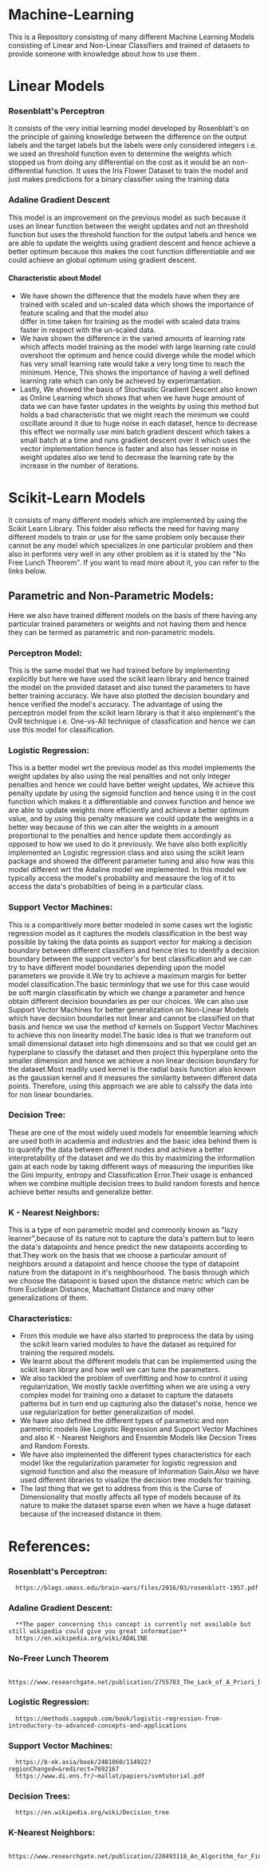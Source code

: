 # Machine-Learning
This is a Repository consisting of many different Machine Learning Models consisting of Linear and Non-Linear Classifiers and trained of datasets to provide someone with knowledge about how to use them .

# Linear Models
### Rosenblatt's Perceptron
It consists of the very initial learning model developed by Rosenblatt's on the principle of gaining knowledge between the difference on the output labels and the target labels but the labels were only considered integers i.e. we used an threshold function even to determine the weights which stopped us from doing any differential on the cost as it would be an non-differential function.
It uses the Iris Flower Dataset to train the model and just makes predictions for a binary classifier using the training data

### Adaline Gradient Descent
This model is an improvement on the previous model as such because it uses an linear function between the weight updates and not an threshold function but uses the threshold function for the output labels and hence we are able to update the weights using gradient descent and hence achieve a better optimum because this makes the cost function differentiable and we could achieve an global optimum using gradient descent.

#### Characteristic about Model
* We have shown the difference that the models have when they are trained with scaled and un-scaled data which shows the importance of feature scaling and that the model also   
  differ in time taken for training as the model with scaled data trains faster in respect with the un-scaled data.
* We have shown the difference in the varied amounts of learning rate which affects model training as the model with large learning rate could overshoot the optimum and hence 
  could diverge while the model which has very small learning rate would take a very long time to reach the minimum. Hence, This shows the importance of having a well defined 
  learning rate which can only be achieved by experimantation.
* Lastly, We showed the basis of Stochastic Gradient Descent also known as Online Learning which shows that when we have huge amount of data we can have faster updates in the 
  weights by using this method but holds a bad characteristic that we might reach the minimum we could oscillate around it due to huge noise in each dataset, hence to decrease 
  this effect we normally use mini batch gradient descent which takes a small batch at a time and runs gradient descent over it which uses the vector implementation hence is 
  faster and also has lesser noise in weight updates also we tend to decrease the learning rate by the increase in the number of iterations.

# Scikit-Learn Models
It consists of many different models which are implemented by using the Scikit Learn Library. This folder also reflects the need for having many different models to train or use for the same problem only because their cannot be any model which specializes in one particular problem and then also in performs very well in any other problem as it is stated by the "No Free Lunch Theorem". If you want to read more about it, you can refer to the links below.
## Parametric and Non-Parametric Models:
Here we also have trained different models on the basis of there having any particular trained parameters or weights and not having them and hence they can be termed as parametric and non-parametric models.
### Perceptron Model:
This is the same model that we had trained before by implementing explicitly but here we have used the scikit learn library and hence trained the model on the provided dataset and also tuned the parameters to have better training accuracy. We have also plotted the decision boundary and hence verified the model's accuracy. The advantage of using the perceptron model from the scikit learn library is that it also implement's the OvR technique i.e. One-vs-All technique of classfication and hence we can use this model for classification.

### Logistic Regression:
This is a better model wrt the previous model as this model implements the weight updates by also using the real penalties and not only integer penalties and hence we could have better weight updates, We achieve this penalty update by using the sigmoid function and hence using it in the cost function which makes it a differentiable and convex function and hence we are able to update weights more efficiently and achieve a better optimum value, and by using this penalty measure we could update the weights in a better way because of this we can alter the weights in a amount proportional to the penalties and hence update them accordingly as opposed to how we used to do it previously.
We have also both explicitly implemented an Logistic regression class and also using the scikit learn package and showed the different parameter tuning and also how was this model different wrt the Adaline model we implemented.
In this model we typically access the model's probability and measaure the log of it to access the data's probabilties of being in a particular class.

### Support Vector Machines:
This is a comparitively more better modeled in some cases wrt the logistic regression model as it captures the models classification in the best way possible by taking the data points as support vector for making a decision boundary between different classifiers and hence tries to identify a decision boundary between the support vector's for best classification and we can try to have different model boundaries depending upon the model parameters we provide it.We try to achieve a maximum margin for better model classification.The basic terminlogy that we use for this case would be soft margin classificatin by which we change a parameter and hence obtain different decision boundaries as per our choices.
We can also use Support Vector Machines for better generalization on Non-Linear Models which have decision boundaries not linear and cannot be classified on that basis and hence we use the method of kernels on Support Vector Machines to achieve this non linearity model.The basic idea is that we transform out small dimensional dataset into high dimensoins and so that we could get an hyperplane to classify the dataset and then project this hyperplane onto the smaller dimension and hence we achieve a non linear decision boundary for the dataset.Most readily used kernel is the radial basis function also known as the gaussian kernel and it measures the similarity between different data points. Therefore, using this approach we are able to calssify the data into for non linear boundaries.

### Decision Tree:
These are one of the most widely used models for ensemble learning which are used both in academia and industries and the basic idea behind them is to quantify the data between different nodes and achieve a better interpretability of the dataset and we do this by maximizing the information gain at each node by taking different ways of measuring the impurities like the Gini Impurity, entropy and Classification Error.Their usage is enhanced when we combine multiple decision trees to build random forests and hence achieve better results and generalize better.

### K - Nearest Neighbors:
This is a type of non parametric model and commonly known as "lazy learner",because of its nature not to capture the data's pattern but to learn the data's datapoints and hence predict the new datapoints according to that.They work on the basis that we choose a particular amount of neighbors around a datapoint and hence choose the type of datapoint nature from the datapoint in it's neighbourhood. The basis through which we choose the datapoint is based upon the distance metric which can be from Euclidean Distance, Machattant Distance and many other generalizations of them.

### Characteristics:
* From this module we have also started to preprocess the data by using the scikit learn varied modules to have the dataset as required for training the required models.
* We learnt about the different models that can be implemented using the scikit learn library and how well we can tune the parameters.
* We also tackled the problem of overfitting and how to control it using regularrization, We mostly tackle overfitting when we are using a very complex model for training ono a 
  dataset to capture the datasets patterns but in turn end up capturing also the dataset's noise, hence we use regularization for better generalizaition of model.
* We have also defined the different types of parametric and non parmetric models like Logistic Regression and Support Vector Machines and also K - Nearest Neighors and Ensemble 
  Models like Decsion Trees and Random Forests.
* We have also implemented the different types characteristics for each model like the regularization parameter for logistic regression and sigmoid function and also the measure 
  of Information Gain.Also we have used different libraries to visalize the decision tree models for training.
* The last thing that we get to address from this is the Curse of Dimensionality that mostly affects all type of models because of its nature to make the dataset sparse even 
  when we have a huge dataset because of the increased distance in them. 

# References:
  ### Rosenblatt's Perceptron:
      https://blogs.umass.edu/brain-wars/files/2016/03/rosenblatt-1957.pdf
  ### Adaline Gradient Descent:
      **The paper concerning this concept is currently not available but still wikipedia could give you great information**
      https://en.wikipedia.org/wiki/ADALINE
  ### No-Freer Lunch Theorem
      https://www.researchgate.net/publication/2755783_The_Lack_of_A_Priori_Distinctions_Between_Learning_Algorithms
  ### Logistic Regression:
      https://methods.sagepub.com/book/logistic-regression-from-introductory-to-advanced-concepts-and-applications
  ### Support Vector Machines:
      https://b-ok.asia/book/2481060/114922?regionChanged=&redirect=7692167
      https://www.di.ens.fr/~mallat/papiers/svmtutorial.pdf
  ### Decision Trees:
      https://en.wikipedia.org/wiki/Decision_tree
  ### K-Nearest Neighbors:
      https://www.researchgate.net/publication/220493118_An_Algorithm_for_Finding_Best_Matches_in_Logarithmic_Expected_Time
